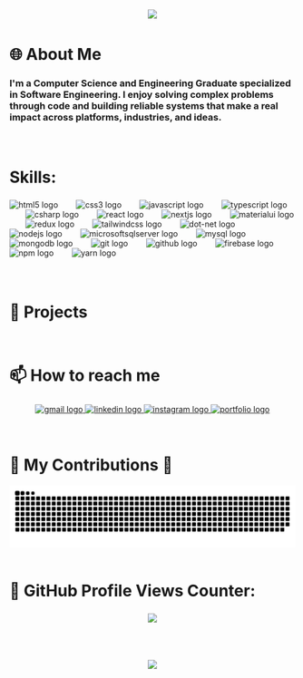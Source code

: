 <h1 align="center">
    <img src="https://readme-typing-svg.herokuapp.com/?font=Righteous&size=35&center=true&vCenter=true&width=500&height=70&duration=4000&lines=Hi+There!+👋;+I'm+D+K;+Software+Developer" />
</h1>
 
###  
 
<h1 align="left">🌐 About Me</h1>  
 
###  

<h3 align="left">I'm a Computer Science and Engineering Graduate specialized in Software Engineering.
I enjoy solving complex problems through code and building reliable systems that make a real impact across platforms, industries, and ideas.
</h3>
 
###
  
<br>

<h1 align="left">Skills:</h1>
 
###

<div align="left">
  <img src="https://cdn.simpleicons.org/html5/E34F26" height="65" alt="html5 logo"  />
  <img width="24" />
  <img src="https://cdn.jsdelivr.net/gh/devicons/devicon/icons/css3/css3-original.svg" height="65" alt="css3 logo"  />
  <img width="24" />
  <img src="https://cdn.simpleicons.org/javascript/F7DF1E" height="65" alt="javascript logo"  />
  <img width="24" />
  <img src="https://cdn.jsdelivr.net/gh/devicons/devicon/icons/typescript/typescript-original.svg" height="65" alt="typescript logo"  />
  <img width="24" />
  <img src="https://cdn.jsdelivr.net/gh/devicons/devicon/icons/csharp/csharp-original.svg" height="65" alt="csharp logo"  />
  <img width="24" />
  <img src="https://cdn.jsdelivr.net/gh/devicons/devicon/icons/react/react-original.svg" height="65" alt="react logo"  />
  <img width="24" />
  <img src="https://cdn.jsdelivr.net/gh/devicons/devicon/icons/nextjs/nextjs-original.svg" height="65" alt="nextjs logo"  />
  <img width="24" />
  <img src="https://cdn.simpleicons.org/mui/007FFF" height="65" alt="materialui logo"  />
  <img width="24" />
  <img src="https://cdn.simpleicons.org/redux/764ABC" height="65" alt="redux logo"  />
  <img width="24" />
  <img src="https://cdn.simpleicons.org/tailwindcss/06B6D4" height="65" alt="tailwindcss logo"  />
  <img width="24" />
  <img src="https://cdn.simpleicons.org/dotnet/512BD4" height="65" alt="dot-net logo"  />
  <img width="24" />
  <img src="https://cdn.jsdelivr.net/gh/devicons/devicon/icons/nodejs/nodejs-original.svg" height="65" alt="nodejs logo"  />
  <img width="24" />
  <img src="https://cdn.jsdelivr.net/gh/devicons/devicon/icons/microsoftsqlserver/microsoftsqlserver-plain.svg" height="65" alt="microsoftsqlserver logo"  />
  <img width="24" />
  <img src="https://cdn.jsdelivr.net/gh/devicons/devicon/icons/mysql/mysql-original.svg" height="65" alt="mysql logo"  />
  <img width="24" />
  <img src="https://cdn.jsdelivr.net/gh/devicons/devicon/icons/mongodb/mongodb-original.svg" height="65" alt="mongodb logo"  />
  <img width="24" />
  <img src="https://cdn.simpleicons.org/git/F05032" height="65" alt="git logo"  />
  <img width="24" />
  <img src="https://skillicons.dev/icons?i=github" height="65" alt="github logo"  />
  <img width="24" />
  <img src="https://cdn.simpleicons.org/firebase/FFCA28" height="65" alt="firebase logo"  />
  <img width="24" />
  <img src="https://cdn.simpleicons.org/npm/CB3837" height="65" alt="npm logo"  />
  <img width="24" />
  <img src="https://cdn.simpleicons.org/yarn/2C8EBB" height="65" alt="yarn logo"  />
</div>

###

<br>

<h1 align="left">🚀 Projects</h1>

<br>

<h1 align="left">📫 How to reach me</h1>

###

<div align="center">
  <a href="mailto:pedro.sales.muniz@gmail.com" target="_blank">
    <img src="https://img.shields.io/static/v1?message=Gmail&logo=gmail&label=&color=D14836&logoColor=white&labelColor=&style=for-the-badge" height="49" alt="gmail logo"  />
  </a>
  <a href="https://www.linkedin.com/in/dardankabashi/" target="_blank">
    <img src="https://img.shields.io/static/v1?message=LinkedIn&logo=linkedin&label=&color=0077B5&logoColor=white&labelColor=&style=for-the-badge" height="49" alt="linkedin logo"  />
  </a>
  <a href="https://www.instagram.com/dardankabashi10/" target="_blank">
    <img src="https://img.shields.io/static/v1?message=Instagram&logo=instagram&label=&color=E4405F&logoColor=white&labelColor=&style=for-the-badge" height="49" alt="instagram logo"  />
  </a>
  <a href="https://github.com/Kkabo/Personal-Portfolio" target="_blank">
    <img src="https://img.shields.io/badge/Portfolio-ADD8E6?style=for-the-badge&logo=todoist&logoColor=white" height="49" alt="portfolio logo" target="_blank" />
  </a>
</div>

<br>
<br>

  <h1>🐍 My Contributions 🐍</h1>
  <img alt="snake eating my contributions" src="https://raw.githubusercontent.com/salesp07/salesp07/output/github-contribution-grid-snake.svg" />
  
  <br/>
</h1>

<br>

<h1 align="left">🎨 GitHub Profile Views Counter: </h1>

###

<div align="center">
  <img src="https://profile-counter.glitch.me/Kkabo/count.svg?"  />
</div>

###

<br clear="both">

###

<div align="center">
  <img height="200" src="https://media2.giphy.com/media/26tn33aiTi1jkl6H6/giphy.gif?cid=ecf05e47i9vm56vd5hv03y4dfs7wagmg1tr5zga2ghdcdzor&ep=v1_gifs_search&rid=giphy.gif&ct=g"  />
</div>

###
